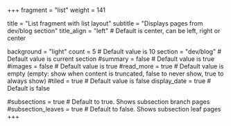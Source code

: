 +++
fragment = "list"
weight = 141

title = "List fragment with list layout"
subtitle = "Displays pages from dev/blog section"
title_align = "left" # Default is center, can be left, right or center

background = "light"
count = 5 # Default value is 10
section = "dev/blog" # Default value is current section
#summary = false # Default value is true
#images = false # Default value is true
#read_more = true # Default value is empty (empty: show when content is truncated, false to never show, true to always show)
#tiled = true # Default value is false
display_date = true # Default is false

#subsections = true # Default to true. Shows subsection branch pages
#subsection_leaves = true # Default to false. Shows subsection leaf pages
+++
